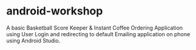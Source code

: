 # android-workshop
A basic Basketball Score Keeper &amp; Instant Coffee Ordering Application using User Login and redirecting to default Emailing application on phone using Android Studio.
